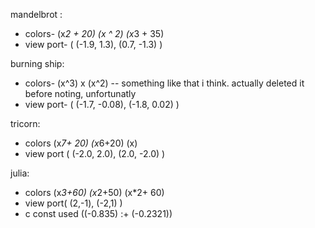 mandelbrot :
  - colors- (x*2 + 20) (x ^ 2) (x*3 + 35)
  - view port- ( (-1.9, 1.3), (0.7, -1.3) )

burning ship:
  - colors- (x^3) x (x^2) -- something like that i think. actually deleted it before noting, unfortunatly
  - view port- ( (-1.7, -0.08), (-1.8, 0.02) )

tricorn:
  - colors (x*7+ 20) (x*6+20) (x)
  - view port ( (-2.0, 2.0), (2.0, -2.0) )

julia:
  - colors (x*3+60) (x*2+50) (x*2+ 60)
  - view port( (2,-1), (-2,1) )
  - c const used ((-0.835) :+ (-0.2321))
